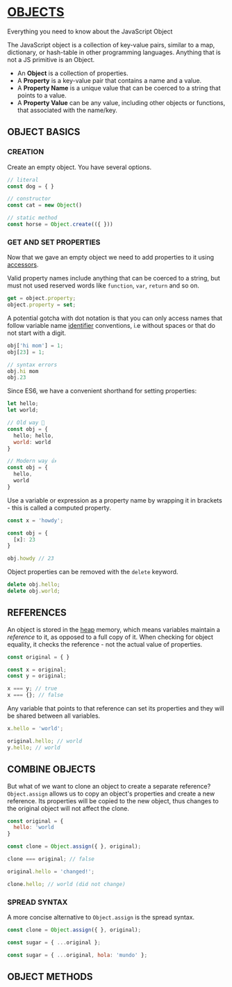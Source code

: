 # [OBJECTS](https://www.youtube.com/watch?v=napDjGFjHR0)
Everything you need to know about the JavaScript Object

The JavaScript object is a collection of key-value pairs, similar to a map, dictionary, or hash-table in other programming languages. Anything that is not a JS primitive is an Object.

  * An **Object** is a collection of properties.
  * A **Property** is a key-value pair that contains a name and a value.
  * A **Property Name** is a unique value that can be coerced to a string that points to a value.
  * A **Property Value** can be any value, including other objects or functions, that associated with the name/key.

## OBJECT BASICS

### CREATION

Create an empty object. You have several options.

```js
// literal
const dog = { }

// constructor
const cat = new Object()

// static method
const horse = Object.create(({ }))
```

### GET AND SET PROPERTIES

Now that we gave an empty object we need to add properties to it using [accessors](https://developer.mozilla.org/en-US/docs/Web/JavaScript/Reference/Operators/Property_accessors).

Valid property names include anything that can be coerced to a string, but must not used reserved words like `function`, `var`, `return` and so on.

```js
get = object.property;
object.property = set;
```

A potential gotcha with dot notation is that you can only access names that follow variable name [identifier](https://developer.mozilla.org/en-US/docs/Glossary/identifier) conventions, i.e without spaces or that do not start with a digit.

```js
obj['hi mom'] = 1;
obj[23] = 1;

// syntax errors
obj.hi mom
obj.23
```

Since ES6, we have a convenient shorthand for setting properties:

```js
let hello;
let world;

// Old way 💩
const obj = {
  hello; hello,
  world: world
}

// Modern way 👍
const obj = {
  hello,
  world
}
```

Use a variable or expression as a property name by wrapping it in brackets - this is called a computed property.

```js
const x = 'howdy';

const obj = {
  [x]: 23
}

obj.howdy // 23
```

Object properties can be removed with the `delete` keyword.

```js
delete obj.hello;
delete obj.world;
```

## REFERENCES

An object is stored in the [heap](https://developers.google.com/web/tools/chrome-devtools/memory-problems/memory-101) memory, which means variables maintain a _reference_ to it, as opposed to a full copy of it. When checking for object equality, it checks the reference - not the actual value of properties.

```js
const original = { }

const x = original;
const y = original;

x === y; // true
x === {}; // false
```

Any variable that points to that reference can set its properties and they will be shared between all variables.

```js
x.hello = 'world';

original.hello; // world
y.hello; // world
```

## COMBINE OBJECTS

But what of we want to clone an object to create a separate reference? `Object.assign` allows us to copy an object's properties and create a new reference. Its properties will be copied to the new object, thus changes to the original object will not affect the clone.

```js
const original = {
  hello: 'world
} 

const clone = Object.assign({ }, original);

clone === original; // false

original.hello = 'changed!';

clone.hello; // world (did not change)
```

### SPREAD SYNTAX

A more concise alternative to `Object.assign` is the spread syntax.

```js
const clone = Object.assign({ }, original);

const sugar = { ...original };

const sugar = { ...original, hola: 'mundo' };
```

## OBJECT METHODS







